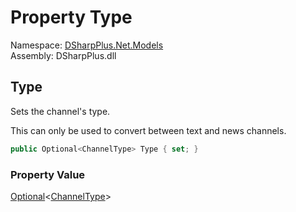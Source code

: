 # Property Type

Namespace: [DSharpPlus.Net.Models](DSharpPlus.Net.Models.md)  
Assembly: DSharpPlus.dll

## <a id="DSharpPlus_Net_Models_ChannelEditModel_Type"></a>Type

<p>Sets the channel's type.</p>
<p>This can only be used to convert between text and news channels.</p>

```csharp
public Optional<ChannelType> Type { set; }
```

### Property Value

[Optional](DSharpPlus.Entities.Optional\-1.md)<[ChannelType](DSharpPlus.ChannelType.md)\>


